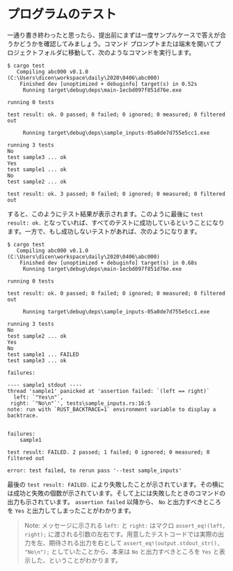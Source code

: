 # プログラムのテスト

一通り書き終わったと思ったら、提出前にまずは一度サンプルケースで答えが合うかどうかを確認してみましょう。コマンド プロンプトまたは端末を開いてプロジェクトフォルダに移動して、次のようなコマンドを実行します。

```console
$ cargo test
   Compiling abc000 v0.1.0 (C:\Users\dicen\workspace\daily\2020\0406\abc000)
    Finished dev [unoptimized + debuginfo] target(s) in 0.52s
     Running target\debug\deps\main-1ecbd097f851d76e.exe

running 0 tests

test result: ok. 0 passed; 0 failed; 0 ignored; 0 measured; 0 filtered out

     Running target\debug\deps\sample_inputs-05a0de7d755e5cc1.exe

running 3 tests
No
test sample3 ... ok
Yes
test sample1 ... ok
No
test sample2 ... ok

test result: ok. 3 passed; 0 failed; 0 ignored; 0 measured; 0 filtered out
```

すると、このようにテスト結果が表示されます。このように最後に `test result: ok.` となっていれば、すべてのテストに成功しているということになります。一方で、もし成功しないテストがあれば、次のようになります。

```console
$ cargo test
   Compiling abc000 v0.1.0 (C:\Users\dicen\workspace\daily\2020\0406\abc000)
    Finished dev [unoptimized + debuginfo] target(s) in 0.68s
     Running target\debug\deps\main-1ecbd097f851d76e.exe

running 0 tests

test result: ok. 0 passed; 0 failed; 0 ignored; 0 measured; 0 filtered out

     Running target\debug\deps\sample_inputs-05a0de7d755e5cc1.exe

running 3 tests
No
test sample2 ... ok
Yes
No
test sample1 ... FAILED
test sample3 ... ok

failures:

---- sample1 stdout ----
thread 'sample1' panicked at 'assertion failed: `(left == right)`
  left: `"Yes\n"`,
 right: `"No\n"`', tests\sample_inputs.rs:16:5
note: run with `RUST_BACKTRACE=1` environment variable to display a backtrace.


failures:
    sample1

test result: FAILED. 2 passed; 1 failed; 0 ignored; 0 measured; 0 filtered out

error: test failed, to rerun pass '--test sample_inputs'
```

最後の `test result: FAILED.` により失敗したことが示されています。その横には成功と失敗の個数が示されています。そして上には失敗したときのコマンドの出力も示されています。 `assertion failed` 以降から、 `No` と出力すべきところを `Yes` と出力してしまったことがわかります。

> Note: メッセージに示される `left:` と `right:` はマクロ `assert_eq!(left, right);` に渡される引数の左右です。用意したテストコードでは実際の出力を左、期待される出力を右として `assert_eq!(output.stdout_str(), "No\n");` としていたことから、本来は `No` と出力すべきところを `Yes` と表示した、ということがわかります。
